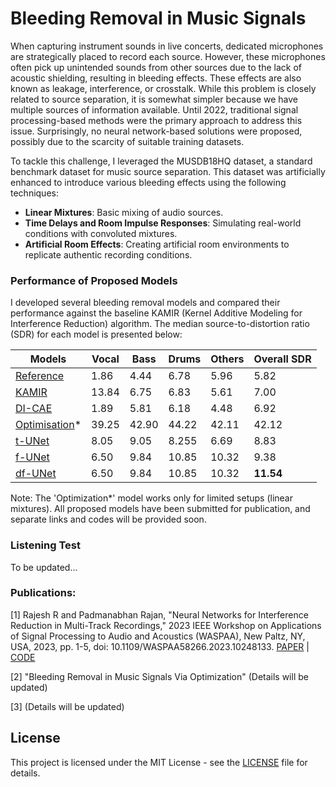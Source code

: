 # Bleeding Removal in Music Signals

When capturing instrument sounds in live concerts, dedicated microphones are strategically placed to record each source. However, these microphones often pick up unintended sounds from other sources due to the lack of acoustic shielding, resulting in bleeding effects. These effects are also known as leakage, interference, or crosstalk. While this problem is closely related to source separation, it is somewhat simpler because we have multiple sources of information available. Until 2022, traditional signal processing-based methods were the primary approach to address this issue. Surprisingly, no neural network-based solutions were proposed, possibly due to the scarcity of suitable training datasets.

To tackle this challenge, I leveraged the MUSDB18HQ dataset, a standard benchmark dataset for music source separation. This dataset was artificially enhanced to introduce various bleeding effects using the following techniques:

- **Linear Mixtures**: Basic mixing of audio sources.
- **Time Delays and Room Impulse Responses**: Simulating real-world conditions with convoluted mixtures.
- **Artificial Room Effects**: Creating artificial room environments to replicate authentic recording conditions.

### Performance of Proposed Models

I developed several bleeding removal models and compared their performance against the baseline KAMIR (Kernel Additive Modeling for Interference Reduction) algorithm. The median source-to-distortion ratio (SDR) for each model is presented below:


| Models | Vocal | Bass | Drums | Others | Overall SDR | 
|------|-----|-----|-----|-----|-----|
|[Reference]()| 1.86 | 4.44 | 6.78 | 5.96 | 5.82 | 
|[KAMIR](https://ieeexplore.ieee.org/abstract/document/7178036)| 13.84 | 6.75 | 6.83 | 5.61 | 7.00 |
|[DI-CAE]()| 1.89 | 5.81 | 6.18 | 4.48 | 6.92 | 
|[Optimisation]()*| 39.25 | 42.90 | 44.22 | 42.11 | 42.12 |
|[t-UNet]()| 8.05 | 9.05 | 8.255 | 6.69 | 8.83 |
|[f-UNet]()| 6.50 | 9.84 | 10.85 | 10.32 | 9.38 | 
|[df-UNet]()| 6.50 | 9.84 | 10.85 | 10.32 | __11.54__ |


Note: The 'Optimization*' model works only for limited setups (linear mixtures). All proposed models have been submitted for publication, and separate links and codes will be provided soon.


### Listening Test

To be updated...

### Publications:

[1] Rajesh R and Padmanabhan Rajan, "Neural Networks for Interference Reduction in Multi-Track Recordings," 2023 IEEE Workshop on Applications of Signal Processing to Audio and Acoustics (WASPAA), New Paltz, NY, USA, 2023, pp. 1-5, doi: 10.1109/WASPAA58266.2023.10248133. [PAPER](https://ieeexplore.ieee.org/document/10248133) | [CODE](https://github.com/its-rajesh/IRMR)

[2] "Bleeding Removal in Music Signals Via Optimization" (Details will be updated)

[3] (Details will be updated)



## License
This project is licensed under the MIT License - see the [LICENSE](https://github.com/its-rajesh/Audio-Bleeding-Removal/blob/cde41b94a1be385efc46888a04b30a7b82c33375/LICENSE) file for details.
